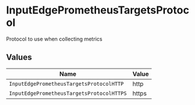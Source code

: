 # InputEdgePrometheusTargetsProtocol

Protocol to use when collecting metrics


## Values

| Name                                      | Value                                     |
| ----------------------------------------- | ----------------------------------------- |
| `InputEdgePrometheusTargetsProtocolHTTP`  | http                                      |
| `InputEdgePrometheusTargetsProtocolHTTPS` | https                                     |